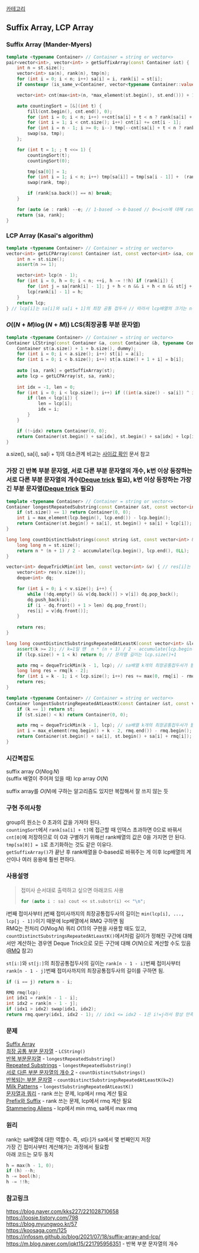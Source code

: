 [카테고리](/README.md)
## Suffix Array, LCP Array
### Suffix Array (Mander-Myers)
```cpp
template <typename Container> // Container = string or vector<>
pair<vector<int>, vector<int> > getSuffixArray(const Container &st) {
    int n = st.size();
    vector<int> sa(n), rank(n), tmp(n);
    for (int i = 0; i < n; i++) sa[i] = i, rank[i] = st[i];
    if constexpr (is_same_v<Container, vector<typename Container::value_type>>) for (auto e : rank) assert(e > 0); // rank[i]에 양수만 들어가야됨 // Container=vector<int>같은거면 확인

    vector<int> cnt(max<int>(n, *max_element(st.begin(), st.end())) + 1, 0);

    auto countingSort = [&](int t) {
        fill(cnt.begin(), cnt.end(), 0);
        for (int i = 0; i < n; i++) ++cnt[sa[i] + t < n ? rank[sa[i] + t] : 0];
        for (int i = 1; i < cnt.size(); i++) cnt[i] += cnt[i - 1];
        for (int i = n - 1; i >= 0; i--) tmp[--cnt[sa[i] + t < n ? rank[sa[i] + t] : 0]] = sa[i];
        swap(sa, tmp);
    };

    for (int t = 1; ; t <<= 1) {
        countingSort(t);
        countingSort(0);

        tmp[sa[0]] = 1;
        for (int i = 1; i < n; i++) tmp[sa[i]] = tmp[sa[i - 1]] +  (rank[sa[i - 1]] != rank[sa[i]] || rank[sa[i - 1] + t] != rank[sa[i] + t]);
        swap(rank, tmp);

        if (rank[sa.back()] == n) break;
    }

    for (auto &e : rank) --e; // 1-based -> 0-based // 0<=i<n에 대해 rank[sa[i]] == i임 // sa[idx]=i -> st[i:]가 idx번째 접미사 // rank[i]=idx 즉, st[i:]가 몇번째 접미사인지 rank[i]에 저장됨
    return {sa, rank};
}
```
### LCP Array (Kasai's algorithm)
```cpp
template <typename Container> // Container = string or vector<>
vector<int> getLCPArray(const Container &st, const vector<int> &sa, const vector<int> &rank) {
    int n = st.size();
    assert(n >= 1);

    vector<int> lcp(n - 1);
    for (int i = 0, h = 0; i < n; ++i, h -= !!h) if (rank[i]) {
        for (int j = sa[rank[i] - 1]; j + h < n && i + h < n && st[j + h] == st[i + h];) ++h;
        lcp[rank[i] - 1] = h;
    }
    return lcp;
} // lcp[i]는 sa[i]와 sa[i + 1]의 최장 공통 접두사 // 따라서 lcp배열의 크기는 n-1임
```

### $O((N+M)\log(N+M))$ LCS(최장공통 부분 문자열)
```cpp
template <typename Container> // Container = string or vector<>
Container LCString(const Container &a, const Container &b, typename Container::value_type dummy) { // 최장 공통 부분 문자열(최장 공통 부분 수열 아님) // dummy는 Container에 없는 문자 -> ex) char이면 '#' 같은 거
    Container st(a.size() + 1 + b.size(), dummy);
    for (int i = 0; i < a.size(); i++) st[i] = a[i];
    for (int i = 0; i < b.size(); i++) st[a.size() + 1 + i] = b[i];
    
    auto [sa, rank] = getSuffixArray(st);
    auto lcp = getLCPArray(st, sa, rank);
    
    int idx = -1, len = 0;
    for (int i = 0; i < lcp.size(); i++) if ((int(a.size() - sa[i]) ^ int(a.size() - sa[i + 1])) < 0) { // sa[i]<a.size()<sa[i+1] or sa[i+1]<a.size()<sa[i]
        if (len < lcp[i]) {
            len = lcp[i];
            idx = i;
        }
    }

    if (!~idx) return Container(0, 0);
    return Container(st.begin() + sa[idx], st.begin() + sa[idx] + lcp[idx]);
}
```
a.size(), sa[i], sa[i + 1]의 대소관계 비교는 [사이값 확인](/ps-snippet/C++/기타/Idea.md#사이값-확인) 문서 참고   

### 가장 긴 반복 부분 문자열, 서로 다른 부분 문자열의 개수, k번 이상 등장하는 서로 다른 부분 문자열의 개수([Deque trick](/기타/Deque%20Trick.md) 필요), k번 이상 등장하는 가장 긴 부분 문자열([Deque trick](/기타/Deque%20Trick.md) 필요)
```cpp
template <typename Container> // Container = string or vector<>
Container longestRepeatedSubstring(const Container &st, const vector<int> &sa, const vector<int> &lcp) {
    if (st.size() == 1) return Container(0, 0);
    int i = max_element(lcp.begin(), lcp.end()) - lcp.begin();
    return Container(st.begin() + sa[i], st.begin() + sa[i] + lcp[i]);
}

long long countDistinctSubstrings(const string &st, const vector<int> &lcp) {
    long long n = st.size();
    return n * (n + 1) / 2 - accumulate(lcp.begin(), lcp.end(), 0LL);
}

vector<int> dequeTrickMin(int len, const vector<int> &v) { // res[i]는 v[max(0, i - len + 1)]~v[i]의 최솟값 // 즉, 정확히 길이가 len인 구간의 최솟값은 res[len-1:n)에 저장됨
    vector<int> res(v.size());
    deque<int> dq;

    for (int i = 0; i < v.size(); i++) {
        while (!dq.empty() && v[dq.back()] > v[i]) dq.pop_back();
        dq.push_back(i);
        if (i - dq.front() + 1 > len) dq.pop_front();
        res[i] = v[dq.front()];
    }
    
    return res;
}

long long countDistinctSubstringsRepeatedAtLeastK(const vector<int> &lcp, int k) { // k번 이상 등장하는 반복 부분 문자열 종류의 수
    assert(k >= 2); // k=1일 땐  n * (n + 1) / 2 - accumulate(lcp.begin(), lcp.end(), 0LL);
    if (lcp.size() + 1 < k) return 0; // 문자열 길이는 lcp.size()+1

    auto rmq = dequeTrickMin(k - 1, lcp); // sa배열 k개의 최장공통접두사가 필요하므로 lcp배열에선 k-1개씩 뽑아서 min값을 구하면 됨
    long long res = rmq[k - 2];
    for (int i = k - 1; i < lcp.size(); i++) res += max(0, rmq[i] - rmq[i - 1]);
    return res;
}

template <typename Container> // Container = string or vector<>
Container longestSubstringRepeatedAtLeastK(const Container &st, const vector<int> &sa, const vector<int> &lcp, int k) { // k번 이상 등장하는 부분 문자열 중 가장 긴 부분 문자열
    if (k == 1) return st;
    if (st.size() < k) return Container(0, 0);

    auto rmq = dequeTrickMin(k - 1, lcp); // sa배열 k개의 최장공통접두사가 필요하므로 lcp배열에선 k-1개씩 뽑아서 min값을 구하면 됨
    int i = max_element(rmq.begin() + k - 2, rmq.end()) - rmq.begin();
    return Container(st.begin() + sa[i], st.begin() + sa[i] + rmq[i]);
}
```
### 시간복잡도
suffix array $O(N \log{N})$   
(suffix 배열이 주어져 있을 때) lcp array $O(N)$   

suffix array를 $O(N)$에 구하는 알고리즘도 있지만 복잡해서 잘 쓰지 않는 듯   

### 구현 주의사항
group의 원소는 0 초과의 값을 가져야 된다.   
`countingSort`에서 `rank[sa[i] + t]`에 접근할 때 인덱스 초과하면 0으로 바꿔서 `cnt[0]`에 저장하므로 이 0과 구별하기 위해선 rank배열의 값은 0을 가지면 안 된다.   
`tmp[sa[0]] = 1`로 초기화하는 것도 같은 이유다.   
`getSuffixArray()`가 끝난 후 rank배열을 0-based로 바꿔주는 게 이후 lcp배열의 계산이나 여러 응용에 훨씬 편하다.   

### 사용설명
> 접미사 순서대로 출력하고 싶으면 아래코드 사용   
> ```cpp
> for (auto i : sa) cout << st.substr(i) << "\n";
> ```

i번째 접미사부터 j번째 접미사까지의 최장공통접두사의 길이는 `min(lcp[i], ..., lcp[j - 1])`이기 때문에 lcp배열에서 RMQ 구하면 됨   
RMQ는 전처리 $O(N\log{N})$ 쿼리 $O(1)$의 구현을 사용할 때도 있고, `countDistinctSubstringsRepeatedAtLeastK()`에서처럼 길이가 정해진 구간에 대해서만 계산하는 경우엔 Deque Trick으로 모든 구간에 대해 $O(N)$으로 계산할 수도 있음([RMQ](/기타/RMQ.md) 참고)   

`st[i:]`와 `st[j:]`의 최장공통접두사의 길이는 `rank[n - 1 - i]`번째 접미사부터 `rank[n - 1 - j]`번째 접미사까지의 최장공통접두사의 길이를 구하면 됨.   
```cpp
if (i == j) return n - i;

RMQ rmq(lcp);
int idx1 = rank[n - 1 - i];
int idx2 = rank[n - 1 - j];
if (idx1 > idx2) swap(idx1, idx2);
return rmq.query(idx1, idx2 - 1); // idx1 <= idx2 - 1은 i!=j라서 항상 만족함
```

### 문제
[Suffix Array](https://www.acmicpc.net/problem/9248)   
[최장 공통 부분 문자열](https://www.acmicpc.net/problem/9249) - `LCString()`   
[반복 부분문자열](https://www.acmicpc.net/problem/1605) - `longestRepeatedSubstring()`   
[Repeated Substrings](https://www.acmicpc.net/problem/16415) - `longestRepeatedSubstring()`   
[서로 다른 부분 문자열의 개수 2](https://www.acmicpc.net/problem/11479) - `countDistinctSubstrings()`   
[반복되는 부분 문자열](https://www.acmicpc.net/problem/10413) - `countDistinctSubstringsRepeatedAtLeastK(k=2)`   
[Milk Patterns](https://www.acmicpc.net/problem/6206) - `longestSubstringRepeatedAtLeastK()`   
[문자열과 쿼리](https://www.acmicpc.net/problem/13713) - rank 쓰는 문제, lcp에서 rmq 계산 필요   
[Prefix와 Suffix](https://www.acmicpc.net/problem/13576) - rank 쓰는 문제, lcp에서 rmq 계산 필요   
[Stammering Aliens](https://www.acmicpc.net/problem/3864) - lcp에서 min rmq, sa에서 max rmq   

### 원리
rank는 sa배열에 대한 역함수. 즉, st[i:]가 sa에서 몇 번째인지 저장   
가장 긴 접미사부터 계산해가는 과정에서 필요함   
아래 코드는 모두 동치   
```cpp
h = max(h - 1, 0);
if (h) --h;
h -= bool(h);
h -= !!h;
```

### 참고링크
https://blog.naver.com/kks227/221028710658   
https://loosie.tistory.com/798   
https://blog.myungwoo.kr/57   
https://koosaga.com/125   
https://infossm.github.io/blog/2021/07/18/suffix-array-and-lcp/   
https://m.blog.naver.com/jqkt15/221795956351 - 반복 부분 문자열의 개수   